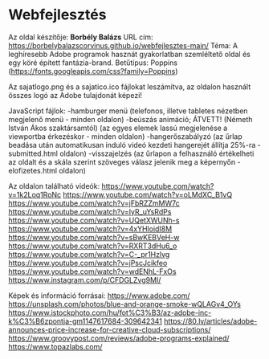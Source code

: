 # Webfejlesztés
Az oldal készítője: **Borbély Balázs**
URL cím: https://borbelybalazscorvinus.github.io/webfejlesztes-main/
Téma: A leghíresebb Adobe programok hasznát gyakorlatban szemléltető oldal és egy köré épített fantázia-brand.
Betűtípus: Poppins (https://fonts.googleapis.com/css?family=Poppins)

Az sajatlogo.png és a sajatico.ico fájlokat leszámítva, az oldalon használt összes logó az Adobe tulajdonát képezi!

JavaScript fájlok:
-hamburger menü (telefonos, illetve tabletes nézetben megjelenő menü - minden oldalon)
-beúszás animáció; ÁTVETT! (Németh István Ákos szaktársamtól) (az egyes elemek lassú megjelenése a viewportba érkezéskor - minden oldalon)
-hangerőszabályzó (az űrlap beadása után automatikusan induló videó kezdeti hangerejét állítja 25%-ra - submitted.html oldalon)
-visszajelzés (az űrlapon a felhasználó értékelheti az oldalt és a skála szerint szöveges válasz jelenik meg a képernyőn - elofizetes.html oldalon)

Az oldalon található videók:
https://www.youtube.com/watch?v=1k2Loq1RoNc
https://www.youtube.com/watch?v=oLMdXC_B1vQ
https://www.youtube.com/watch?v=jFbRZZmMW7c
https://www.youtube.com/watch?v=IyR_uYsRdPs
https://www.youtube.com/watch?v=UQetXWUNh-s
https://www.youtube.com/watch?v=4xYHloidI8M
https://www.youtube.com/watch?v=sBwKEBVeH-w
https://www.youtube.com/watch?v=RXRT3dHu6_o
https://www.youtube.com/watch?v=C-_pr1Hzlvg
https://www.youtube.com/watch?v=jPscJcikfeo
https://www.youtube.com/watch?v=wdENhL-FxOs
https://www.instagram.com/p/CFDGLZvg9MI/

Képek és információ forrásai:
https://www.adobe.com/
https://unsplash.com/photos/blue-and-orange-smoke-wQLAGv4_OYs
https://www.istockphoto.com/hu/fot%C3%B3/az-adobe-inc-k%C3%B6zpontja-gm1147617684-309642341
https://80.lv/articles/adobe-announces-price-increase-for-creative-cloud-subscriptions/
https://www.groovypost.com/reviews/adobe-programs-explained/
https://www.topazlabs.com/
